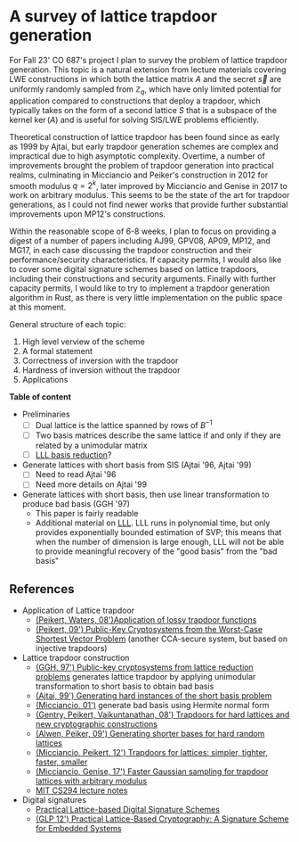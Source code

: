 # A survey of lattice trapdoor generation
For Fall 23' CO 687's project I plan to survey the problem of lattice trapdoor generation. This topic is a natural extension from lecture materials covering LWE constructions in which both the lattice matrix $A$ and the secret $\vec{s}$ are uniformly randomly sampled from $\mathbb{Z}_q$, which have only limited potential for application compared to constructions that deploy a trapdoor, which typically takes on the form of a second lattice $S$ that is a subspace of the kernel $\ker(A)$ and is useful for solving SIS/LWE problems efficiently.

Theoretical construction of lattice trapdoor has been found since as early as 1999 by Ajtai, but early trapdoor generation schemes are complex and impractical due to high asymptotic complexity. Overtime, a number of improvements brought the problem of trapdoor generation into practical realms, culminating in Micciancio and Peiker's construction in 2012 for smooth modulus $q = 2^k$, later improved by Micciancio and Genise in 2017 to work on arbitrary modulus. This seems to be the state of the art for trapdoor generations, as I could not find newer works that provide further substantial improvements upon MP12's constructions.

Within the reasonable scope of 6-8 weeks, I plan to focus on providing a digest of a number of papers including AJ99, GPV08, AP09, MP12, and MG17, in each case discussing the trapdoor construction and their performance/security characteristics. If capacity permits, I would also like to cover some digital signature schemes based on lattice trapdoors, including their constructions and security arguments. Finally with further capacity permits, I would like to try to implement a trapdoor generation algorithm in Rust, as there is very little implementation on the public space at this moment.

General structure of each topic:

1. High level verview of the scheme
2. A formal statement
3. Correctness of inversion with the trapdoor
4. Hardness of inversion without the trapdoor
5. Applications

**Table of content**
- Preliminaries
    - [ ] Dual lattice is the lattice spanned by rows of $B^{-1}$
    - [ ] Two basis matrices describe the same lattice if and only if they are related by a unimodular matrix
    - [ ] [LLL basis reduction](https://math.mit.edu/~apost/courses/18.204-2016/18.204_Xinyue_Deng_final_paper.pdf)?
- Generate lattices with short basis from SIS (Ajtai '96, Ajtai '99)
    - [ ] Need to read Ajtai '96
    - [ ] Need more details on Ajtai '99
- Generate lattices with short basis, then use linear transformation to produce bad basis (GGH '97)
    - This paper is fairly readable
    - Additional material on [LLL](https://math.mit.edu/~apost/courses/18.204-2016/18.204_Xinyue_Deng_final_paper.pdf). LLL runs in polynomial time, but only provides exponentially bounded estimation of SVP; this means that when the number of dimension is large enough, LLL will not be able to provide meaningful recovery of the "good basis" from the "bad basis"


## References
- Application of Lattice trapdoor
    - [(Peikert, Waters, 08')Application of lossy trapdoor functions](https://eprint.iacr.org/2007/279.pdf)
    - [(Peikert, 09') Public-Key Cryptosystems from the Worst-Case Shortest Vector Problem](https://eprint.iacr.org/2008/481.pdf) (another CCA-secure system, but based on injective trapdoors)
- Lattice trapdoor construction
    - [(GGH, 97') Public-key cryptosystems from lattice reduction problems](https://www.wisdom.weizmann.ac.il/~oded/PSX/pkcs.pdf) generates lattice trapdoor by applying unimodular transformation to short basis to obtain bad basis
    - [(Ajtai, 99') Generating hard instances of the short basis problem](https://people.csail.mit.edu/vinodv/CS294/ajtai99.pdf)
    - [(Micciancio, 01')](https://cseweb.ucsd.edu/~daniele/papers/HNFcrypt.pdf) generate bad basis using Hermite normal form
    - [(Gentry, Peikert, Vaikuntanathan, 08') Trapdoors for hard lattices and new cryptographic constructions](https://eprint.iacr.org/2007/432)
    - [(Alwen, Peiker, 09') Generating shorter bases for hard random lattices](https://eprint.iacr.org/2008/521.pdf)
    - [(Micciancio, Peikert, 12') Trapdoors for lattices: simpler, tighter, faster, smaller](https://eprint.iacr.org/2011/501)
    - [(Micciancio, Genise, 17') Faster Gaussian sampling for trapdoor lattices with arbitrary modulus](https://eprint.iacr.org/2017/308)
    - [MIT CS294 lecture notes](https://people.csail.mit.edu/vinodv/CS294/lecturenotes.pdf)
- Digital signatures
    - [Practical Lattice-based Digital Signature Schemes](https://csrc.nist.gov/csrc/media/events/workshop-on-cybersecurity-in-a-post-quantum-world/documents/papers/session9-oneill-paper.pdf)
    - [(GLP 12') Practical Lattice-Based Cryptography: A Signature Scheme for Embedded Systems](https://www.iacr.org/archive/ches2012/74280529/74280529.pdf)